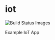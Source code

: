# iot

<img title="Build Status Images" src="https://travis-ci.org/1234iot/iot.svg">

Example IoT App
